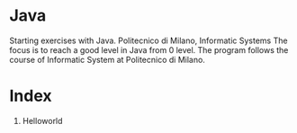 # Java
Starting exercises with Java. Politecnico di Milano, Informatic Systems
The focus is to reach a good level in Java from 0 level. The program follows the course of Informatic System at Politecnico di Milano.

# Index
  1. Helloworld
